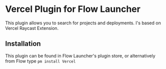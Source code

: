 # Vercel Plugin for Flow Launcher

This plugin allows you to search for projects and deployments. I's based on Vercel Raycast Extension.

## Installation

This plugin can be found in Flow Launcher's plugin store, or alternatively from Flow type `pm install Vercel`
